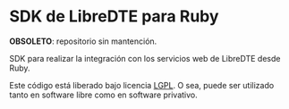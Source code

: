 SDK de LibreDTE para Ruby
=========================

**OBSOLETO**: repositorio sin mantención.

SDK para realizar la integración con los servicios web de LibreDTE desde Ruby.

Este código está liberado bajo licencia [LGPL](http://www.gnu.org/licenses/lgpl-3.0.en.html).
O sea, puede ser utilizado tanto en software libre como en software privativo.
